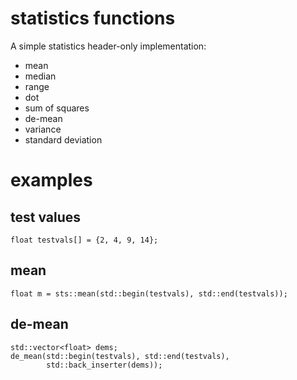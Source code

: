 # statistics functions

A simple statistics header-only implementation:

* mean
* median
* range
* dot
* sum of squares
* de-mean
* variance
* standard deviation

# examples

## test values

    float testvals[] = {2, 4, 9, 14};

## mean

    float m = sts::mean(std::begin(testvals), std::end(testvals));

## de-mean

    std::vector<float> dems;
    de_mean(std::begin(testvals), std::end(testvals),
            std::back_inserter(dems));
